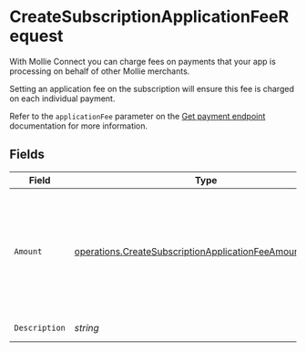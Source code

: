 # CreateSubscriptionApplicationFeeRequest

With Mollie Connect you can charge fees on payments that your app is processing on behalf of other Mollie
merchants.

Setting an application fee on the subscription will ensure this fee is charged on each individual payment.

Refer to the `applicationFee` parameter on the [Get payment endpoint](get-payment) documentation for more
information.


## Fields

| Field                                                                                                                                | Type                                                                                                                                 | Required                                                                                                                             | Description                                                                                                                          | Example                                                                                                                              |
| ------------------------------------------------------------------------------------------------------------------------------------ | ------------------------------------------------------------------------------------------------------------------------------------ | ------------------------------------------------------------------------------------------------------------------------------------ | ------------------------------------------------------------------------------------------------------------------------------------ | ------------------------------------------------------------------------------------------------------------------------------------ |
| `Amount`                                                                                                                             | [operations.CreateSubscriptionApplicationFeeAmountRequest](../../models/operations/createsubscriptionapplicationfeeamountrequest.md) | :heavy_check_mark:                                                                                                                   | In v2 endpoints, monetary amounts are represented as objects with a `currency` and `value` field.                                    |                                                                                                                                      |
| `Description`                                                                                                                        | *string*                                                                                                                             | :heavy_check_mark:                                                                                                                   | N/A                                                                                                                                  | Platform fee                                                                                                                         |